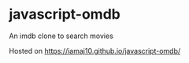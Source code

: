 # javascript-omdb

An imdb clone to search movies

Hosted on https://iamaj10.github.io/javascript-omdb/
